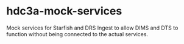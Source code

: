 # hdc3a-mock-services
Mock services for Starfish and DRS Ingest to allow DIMS and DTS to function without being connected to the actual services.
